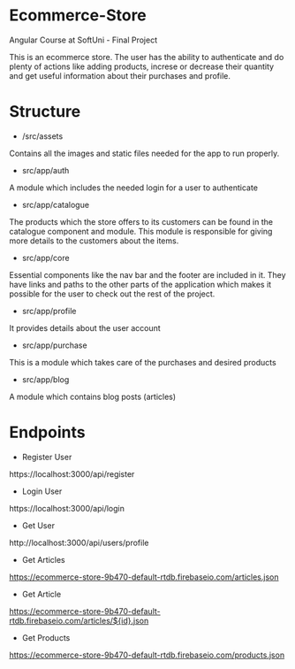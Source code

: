# Ecommerce-Store
Angular Course at SoftUni - Final Project

This is an ecommerce store. The user has the ability 
to authenticate and do plenty of actions like adding products, 
increse or decrease their quantity and get useful information 
about their purchases and profile.

# Structure

* /src/assets

Contains all the images and static files needed for the app to run properly.

* src/app/auth

A module which includes the needed login for a user to authenticate

* src/app/catalogue

The products which the store offers to its customers can be found in 
the catalogue component and module. This module is responsible for
giving more details to the customers about the items.

* src/app/core

Essential components like the nav bar and the footer are included in it.
They have links and paths to the other parts of the application which makes
it possible for the user to check out the rest of the project.

* src/app/profile

It provides details about the user account

* src/app/purchase

This is a module which takes care of the purchases and desired products

* src/app/blog

A module which contains blog posts (articles)

# Endpoints

* Register User

https://localhost:3000/api/register

* Login User

https://localhost:3000/api/login

* Get User

http://localhost:3000/api/users/profile

* Get Articles

https://ecommerce-store-9b470-default-rtdb.firebaseio.com/articles.json

* Get Article

https://ecommerce-store-9b470-default-rtdb.firebaseio.com/articles/${id}.json

* Get Products

https://ecommerce-store-9b470-default-rtdb.firebaseio.com/products.json


